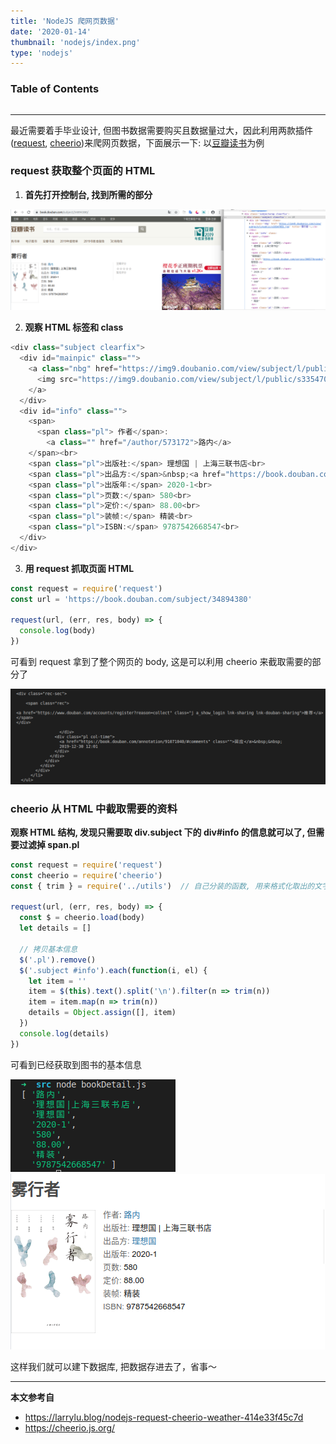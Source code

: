 ```yaml
---
title: 'NodeJS 爬网页数据'
date: '2020-01-14'
thumbnail: 'nodejs/index.png'
type: 'nodejs'
---
```

### Table of Contents
```toc
```
---
最近需要着手毕业设计, 但图书数据需要购买且数据量过大，因此利用两款插件([request](https://github.com/request/request), [cheerio](https://github.com/cheeriojs/cheerio))来爬网页数据，下面展示一下:
以[豆瓣读书](https://book.douban.com/subject/34894380/)为例

### request 获取整个页面的 HTML
1. **首先打开控制台, 找到所需的部分**

![pic_1](/blogs/nodejs/nodejs_1_pic_1.png)

2. **观察 HTML 标签和 class**

```javascript
<div class="subject clearfix">
  <div id="mainpic" class="">
    <a class="nbg" href="https://img9.doubanio.com/view/subject/l/public/s33547055.jpg" title="雾行者">
      <img src="https://img9.doubanio.com/view/subject/l/public/s33547055.jpg" title="点击看大图" alt="雾行者" rel="v:photo" style="width: 135px;max-height: 200px;">
    </a>
  </div>
  <div id="info" class="">
    <span>
      <span class="pl"> 作者</span>:
        <a class="" href="/author/573172">路内</a>
    </span><br>
    <span class="pl">出版社:</span> 理想国 | 上海三联书店<br>
    <span class="pl">出品方:</span>&nbsp;<a href="https://book.douban.com/series/39057?brand=1">理想国</a><br>
    <span class="pl">出版年:</span> 2020-1<br>
    <span class="pl">页数:</span> 580<br>
    <span class="pl">定价:</span> 88.00<br>
    <span class="pl">装帧:</span> 精装<br>
    <span class="pl">ISBN:</span> 9787542668547<br>
  </div>
</div>
```

3. **用 request 抓取页面 HTML**

```javascript
const request = require('request')
const url = 'https://book.douban.com/subject/34894380'

request(url, (err, res, body) => {
  console.log(body)
})
```
可看到 request 拿到了整个网页的 body, 这是可以利用 cheerio 来截取需要的部分了

![pic_2](/blogs/nodejs/nodejs_1_pic_2.png)

### cheerio 从 HTML 中截取需要的资料

**观察 HTML 结构, 发现只需要取 div.subject 下的 div#info 的信息就可以了, 但需要过滤掉 span.pl**

```javascript
const request = require('request')
const cheerio = require('cheerio')
const { trim } = require('../utils')  // 自己分装的函数, 用来格式化取出的文字

request(url, (err, res, body) => {
  const $ = cheerio.load(body)
  let details = []
  
  // 拷贝基本信息
  $('.pl').remove()
  $('.subject #info').each(function(i, el) {
    let item = ''
    item = $(this).text().split('\n').filter(n => trim(n))
    item = item.map(n => trim(n))
    details = Object.assign([], item)
  })
  console.log(details)
})
```

可看到已经获取到图书的基本信息

![pic_3](/blogs/nodejs/nodejs_1_pic_3.png)
![pic_4](/blogs/nodejs/nodejs_1_pic_4.png)

这样我们就可以建下数据库, 把数据存进去了，省事～

---
**本文参考自**
- https://larrylu.blog/nodejs-request-cheerio-weather-414e33f45c7d
- https://cheerio.js.org/